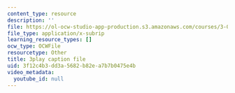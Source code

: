 ```yaml
---
content_type: resource
description: ''
file: https://ol-ocw-studio-app-production.s3.amazonaws.com/courses/3-091-introduction-to-solid-state-chemistry-fall-2018/3f12c4b3dd3a5682b82ea7b7b0475e4b_1Sjt9QDNDYU.srt
file_type: application/x-subrip
learning_resource_types: []
ocw_type: OCWFile
resourcetype: Other
title: 3play caption file
uid: 3f12c4b3-dd3a-5682-b82e-a7b7b0475e4b
video_metadata:
  youtube_id: null
---
```

